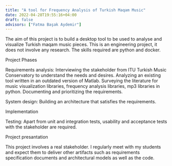 ```yaml
---
title: "A tool for Frequency Analysis of Turkish Maqam Music"
date: 2022-04-28T19:55:16+04:00
draft: false
advisors: ["Fatma Başak Aydemir"]
---
```


The aim of this project is to build a desktop tool to be used to analyse and visualize Turkish maqam music pieces. This is an engineering project, it does not involve any research. The skills required are python and docker.

Project Phases

Requirements analysis: Interviewing the stakeholder from ITU Turkish Music Conservatory to understand the needs and desires. Analyzing an existing tool written in an outdated version of Matlab. Surveying the literature for music visualization libraries, frequency analysis libraries, mp3 libraries in python. Documenting and prioritizing the requirements.

System design: Building an architecture that satisfies the requirements.

Implementation

Testing: Apart from unit and integration tests, usability and acceptance tests with the stakeholder are required.

Project presantation

 

This project involves a real stakeholder. I regularly meet with my students and expect them to deliver other artifacts such as requirements specification documents and architectural models as well as the code.